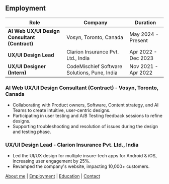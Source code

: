 ## Employment

| Role | Company | Duration |
|------|---------|----------|
| **AI Web UX/UI Design Consultant (Contract)** | Vosyn, Toronto, Canada | May 2024 - Present |
| **UX/UI Design Lead** | Clarion Insurance Pvt. Ltd., India | Apr 2022 - Dec 2023 |
| **UX/UI Designer (Intern)** | CodeMischief Software Solutions, Pune, India | Nov 2021 - Apr 2022 |

### **AI Web UX/UI Design Consultant (Contract) - Vosyn, Toronto, Canada**
- Collaborating with Product owners, Software, Content strategy, and AI Teams to create intuitive, user-centric designs.
- Participating in user testing and A/B Testing feedback sessions to refine designs.
- Supporting troubleshooting and resolution of issues during the design and testing phase.

### **UX/UI Design Lead - Clarion Insurance Pvt. Ltd., India**
- Led the UI/UX design for multiple insure-tech apps for Android & iOS, increasing user engagement by 25%.
- Revamped the company's website, impacting 10,000+ customers.

[About me](index) | 
[Employment](employment) | 
[Education](education) | 
[Contact](contact)